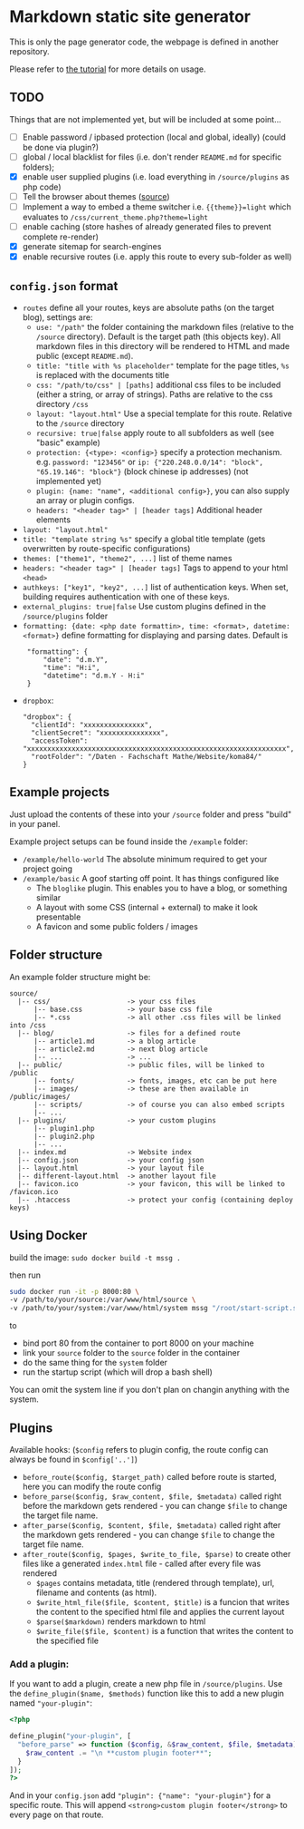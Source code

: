 # Markdown static site generator

This is only the page generator code, the webpage is defined in another repository.

Please refer to [the tutorial](tutorial.md) for more details on usage.

## TODO

Things that are not implemented yet, but will be included at some point...

 - [ ] Enable password / ipbased protection (local and global, ideally) (could be done via plugin?)
 - [ ] global / local blacklist for files (i.e. don't render `README.md` for specific folders);
 - [x] enable user supplied plugins (i.e. load everything in `/source/plugins` as php code)
 - [ ] Tell the browser about themes ([source](https://developer.mozilla.org/en-US/docs/Web/HTML/Element/link#Providing_alternative_stylesheets))
 - [ ] Implement a way to embed a theme switcher i.e. `{{theme}}=light` which evaluates to `/css/current_theme.php?theme=light`
 - [ ] enable caching (store hashes of already generated files to prevent complete re-render)
 - [x] generate sitemap for search-engines
 - [x] enable recursive routes (i.e. apply this route to every sub-folder as well)

## `config.json` format

 - `routes` define all your routes, keys are absolute paths (on the target blog), settings are:
   - `use: "/path"` the folder containing the markdown files (relative to the `/source` directory). Default is the target path (this objects key). All markdown files in this directory will be rendered to HTML and made public (except `README.md`).
   - `title: "title with %s placeholder"` template for the page titles, `%s` is replaced with the documents title
   - `css: "/path/to/css" | [paths]` additional css files to be included (either a string, or array of strings). Paths are relative to the css directory `/css`
   - `layout: "layout.html"` Use a special template for this route. Relative to the `/source` directory
   - `recursive: true|false` apply route to all subfolders as well (see "basic" example)
   - `protection: {<type>: <config>}` specify a protection mechanism. e.g. `password: "123456"` or `ip: {"220.248.0.0/14": "block", "65.19.146": "block"}` (block chinese ip addresses) (not implemented yet)
   - `plugin: {name: "name", <additional config>}`, you can also supply an array or plugin configs.
   - `headers: "<header tag>" | [header tags]` Additional header elements
 - `layout: "layout.html"`
 - `title: "template string %s"` specify a global title template  (gets overwritten by route-specific configurations)
 - `themes: ["theme1", "theme2", ...]` list of theme names
 - `headers: "<header tag>" | [header tags]` Tags to append to your html `<head>`
 - `authkeys: ["key1", "key2", ...]` list of authentication keys. When set, building requires authentication with one of these keys.
 - `external_plugins: true|false` Use custom plugins defined in the `/source/plugins` folder
 - `formatting: {date: <php date formattin>, time: <format>, datetime: <format>}` define formatting for displaying and parsing dates. Default is
   ```
    "formatting": {
        "date": "d.m.Y",
        "time": "H:i",
        "datetime": "d.m.Y - H:i"
    }
    ```
 - `dropbox`: 
    ```
    "dropbox": {
      "clientId": "xxxxxxxxxxxxxxx",
      "clientSecret": "xxxxxxxxxxxxxxx",
      "accessToken": "xxxxxxxxxxxxxxxxxxxxxxxxxxxxxxxxxxxxxxxxxxxxxxxxxxxxxxxxxxxxxxxx",
      "rootFolder": "/Daten - Fachschaft Mathe/Website/koma84/"
    }
    ```

## Example projects

Just upload the contents of these into your `/source` folder and press "build" in your panel.

Example project setups can be found inside the `/example` folder:
 - `/example/hello-world` The absolute minimum required to get your project going
 - `/example/basic` A goof starting off point. It has things configured like
   - The `bloglike` plugin. This enables you to have a blog, or something similar
   - A layout with some CSS (internal + external) to make it look presentable
   - A favicon and some public folders / images


## Folder structure

An example folder structure might be:

```
source/
  |-- css/                   -> your css files
      |-- base.css           -> your base css file
      |-- *.css              -> all other .css files will be linked into /css
  |-- blog/                  -> files for a defined route
      |-- article1.md        -> a blog article
      |-- article2.md        -> next blog article
      |-- ...                -> ...
  |-- public/                -> public files, will be linked to /public
      |-- fonts/             -> fonts, images, etc can be put here
      |-- images/            -> these are then available in /public/images/
      |-- scripts/           -> of course you can also embed scripts
      |-- ...
  |-- plugins/               -> your custom plugins
      |-- plugin1.php
      |-- plugin2.php
      |-- ...
  |-- index.md               -> Website index
  |-- config.json            -> your config json
  |-- layout.html            -> your layout file
  |-- different-layout.html  -> another layout file
  |-- favicon.ico            -> your favicon, this will be linked to /favicon.ico
  |-- .htaccess              -> protect your config (containing deploy keys)
```

## Using Docker

build the image: `sudo docker build -t mssg .`

then run

```bash
sudo docker run -it -p 8000:80 \
-v /path/to/your/source:/var/www/html/source \
-v /path/to/your/system:/var/www/html/system mssg "/root/start-script.sh"
```

to
 - bind port 80  from the container to port 8000 on your machine
 - link your `source` folder to the `source` folder in the container
 - do the same thing for the `system` folder
 - run the startup script (which will drop a bash shell)

You can omit the system line if you don't plan on changin anything with the system.

## Plugins

Available hooks: (`$config` refers to plugin config, the route config can always be found in `$config['..']`)
 - `before_route($config, $target_path)` called before route is started, here you can modify the route config
 - `before_parse($config, $raw_content, $file, $metadata)` called right before the markdown gets rendered - you can change `$file` to change the target file name.
 - `after_parse($config, $content, $file, $metadata)` called right after the markdown gets rendered - you can change `$file` to change the target file name.
 - `after_route($config, $pages, $write_to_file, $parse)` to create other files like a generated `index.html` file - called after every file was rendered
   - `$pages` contains metadata, title (rendered through template), url, filename and contents (as html).
   - `$write_html_file($file, $content, $title)` is a funcion that writes the content to the specified html file and applies the current layout
   - `$parse($markdown)` renders markdown to html
   - `$write_file($file, $content)` is a function that writes the content to the specified file

### Add a plugin:

If you want to add a plugin, create a new php file in `/source/plugins`. Use the `define_plugin($name, $methods)` function like this to add a new plugin named `"your-plugin"`:

```php
<?php

define_plugin("your-plugin", [
  "before_parse" => function ($config, &$raw_content, $file, $metadata) {
    $raw_content .= "\n **custom plugin footer**";
  }
]);
?>
```

And in your `config.json` add `"plugin": {"name": "your-plugin"}` for a specific route. This will append `<strong>custom plugin footer</strong>` to every page on that route.
